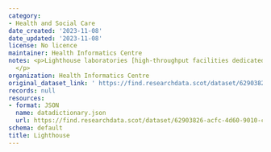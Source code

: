```yaml
---
category:
- Health and Social Care
date_created: '2023-11-08'
date_updated: '2023-11-08'
license: No licence
maintainer: Health Informatics Centre
notes: <p>Lighthouse laboratories [high-throughput facilities dedicated to COVID-19]
  </p>
organization: Health Informatics Centre
original_dataset_link: ' https://find.researchdata.scot/dataset/62903826-acfc-4d60-9010-cd70b4f556c1'
records: null
resources:
- format: JSON
  name: datadictionary.json
  url: https://find.researchdata.scot/dataset/62903826-acfc-4d60-9010-cd70b4f556c1/resource/62903826-acfc-4d60-9010-cd70b4f556c1/download/datadictionary.json
schema: default
title: Lighthouse
---
```

